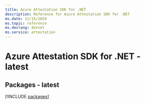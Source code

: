 ```yaml
---
title: Azure Attestation SDK for .NET
description: Reference for Azure Attestation SDK for .NET
ms.date: 11/15/2024
ms.topic: reference
ms.devlang: dotnet
ms.service: attestation
---
```

# Azure Attestation SDK for .NET - latest
## Packages - latest
[!INCLUDE [packages](attestation-index.md)]